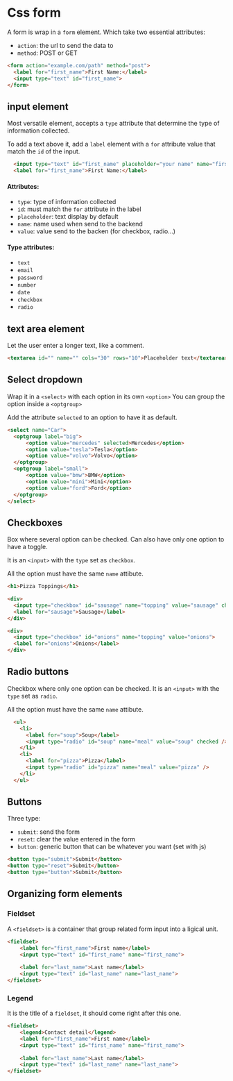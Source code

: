 # Css form

A form is wrap in a `form` element. Which take two essential attributes:

- `action`: the url to send the data to
- `method`: POST or GET


```html
<form action="example.com/path" method="post">
  <label for="first_name">First Name:</label>
  <input type="text" id="first_name">
</form>
```

## input element

Most versatile element, accepts a `type` attribute that determine the type of
information collected. 

To add a text above it, add a `label` element with a `for` attribute value
that match the `id` of the input.

```html
  <input type="text" id="first_name" placeholder="your name" name="first_name">
  <label for="first_name">First Name:</label>
```
#### Attributes:

- `type`: type of information collected
- `id`: must match the `for` attribute in the label
- `placeholder`: text display by default
- `name`: name used when send to the backend
- `value`: value send to the backen (for checkbox, radio...)

#### Type attributes:

- `text`
- `email`
- `password`
- `number`
- `date`
- `checkbox`
- `radio`

## text area element

Let the user enter a longer text, like a comment.

```html
<textarea id="" name="" cols="30" rows="10">Placeholder text</textarea>
```

## Select dropdown

Wrap it in a `<select>` with each option in its own `<option>`
You can group the option inside a `<optgroup>`

Add the attribute `selected` to an option to have it as default.

```html
<select name="Car">
  <optgroup label="big">
      <option value="mercedes" selected>Mercedes</option>
      <option value="tesla">Tesla</option>
      <option value="volvo">Volvo</option>
  </optgroup>
  <optgroup label="small">
      <option value="bmw">BMW</option>
      <option value="mini">Mini</option>
      <option value="ford">Ford</option>
  </optgroup>
</select>
```

## Checkboxes

Box where several option can be checked. Can also have only 
one option to have a toggle.

It is an `<input>` with the `type` set as `checkbox`.

All the option must have the same `name` attibute.

```html
<h1>Pizza Toppings</h1>

<div>
  <input type="checkbox" id="sausage" name="topping" value="sausage" checked>
  <label for="sausage">Sausage</label>
</div>

<div>
  <input type="checkbox" id="onions" name="topping" value="onions">
  <label for="onions">Onions</label>
</div>
```

## Radio buttons

Checkbox where only one option can be checked.
It is an `<input>` with the `type` set as `radio`.

All the option must have the same `name` attibute.

```html
  <ul>
    <li>
      <label for="soup">Soup</label>
      <input type="radio" id="soup" name="meal" value="soup" checked />
    </li>
    <li>
      <label for="pizza">Pizza</label>
      <input type="radio" id="pizza" name="meal" value="pizza" />
    </li>
  </ul>
```

## Buttons

Three type:

- `submit`: send the form
- `reset`: clear the value entered in the form
- `button`: generic button that can be whatever you want (set with js)

```html
<button type="submit">Submit</button>
<button type="reset">Submit</button>
<button type="button">Submit</button>
```

## Organizing form elements

### Fieldset

A `<fieldset>` is a container that group related form input into
a ligical unit.

```html
<fieldset>
    <label for="first_name">First name</label>
    <input type="text" id="first_name" name="first_name">
    
    <label for="last_name">Last name</label>
    <input type="text" id="last_name" name="last_name">
</fieldset>
```

### Legend

It is the title of a `fieldset`, it should come right after this one.

```html
<fieldset>
    <legend>Contact detail</legend>
    <label for="first_name">First name</label>
    <input type="text" id="first_name" name="first_name">
    
    <label for="last_name">Last name</label>
    <input type="text" id="last_name" name="last_name">
</fieldset>
```
